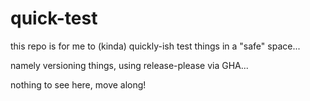 # quick-test

this repo is for me to (kinda) quickly-ish test things in a "safe" space...

namely versioning things, using release-please via GHA...

nothing to see here, move along!
